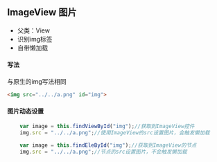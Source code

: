 ## ImageView 图片

* 父类：View
* 识别img标签
* 自带懒加载

#### 写法

与原生的img写法相同

```html
<img src="../../a.png" id="img">
```

#### 图片动态设置

```javascript
    var image = this.findViewById("img");//获取到ImageView控件
    img.src = "../../a.png";//使用ImageView的src设置图片，会触发懒加载

    var image = this.findEleById("img");//获取到ImageView的节点
    img.src = "../../a.png";//节点的src设置图片，不会触发懒加载
```